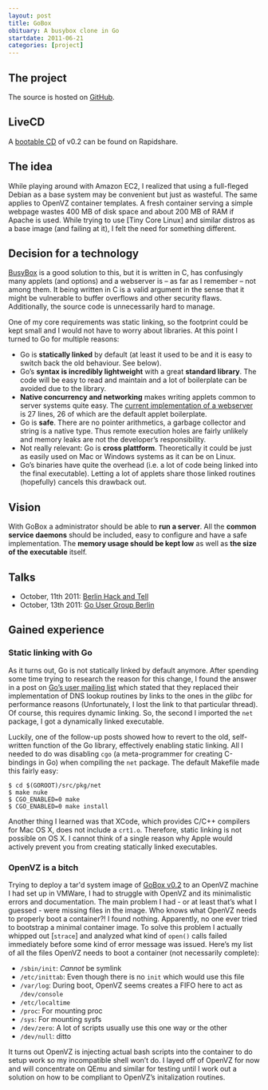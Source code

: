 ```yaml
---
layout: post
title: GoBox
obituary: A busybox clone in Go
startdate: 2011-06-21
categories: [project]
---
```

## The project
The source is hosted on [GitHub].

## LiveCD
A [bootable CD][livecd] of v0.2 can be found on Rapidshare.

## The idea
While playing around with Amazon EC2, I realized that using a full-fleged Debian as a base system may be convenient but just as wasteful. The same applies to OpenVZ container templates. A fresh container serving a simple webpage wastes 400 MB of disk space and about 200 MB of RAM if Apache is used.  While trying to use [Tiny Core Linux] and similar distros as a base image (and failing at it), I felt the need for something different.

## Decision for a technology
[BusyBox] is a good solution to this, but it is written in C, has confusingly many applets (and options) and a webserver is – as far as I remember – not among them. It being written in C is a valid argument in the sense that it might be vulnerable to buffer overflows and other security flaws.  Additionally, the source code is unnecessarily hard to manage.

One of my core requirements was static linking, so the footprint could be kept small and I would not have to worry about libraries. At this point I turned to Go for multiple reasons:

 * Go is **statically linked** by default (at least it used to be and it is easy to switch back the old behaviour. See below).
 * Go’s **syntax is incredibly lightweight** with a great **standard library**. The code will be easy to read and maintain and a lot of boilerplate can be avoided due to the library.
 * **Native concurrency and networking** makes writing applets common to server systems quite easy. The [current implementation of a webserver][httpd] is 27 lines, 26 of which are the default applet boilerplate.
 * Go is **safe**. There are no pointer arithmetics, a garbage collector and string is a native type. Thus remote execution holes are fairly unlikely and memory leaks are not the developer’s responsibility.
 * Not really relevant: Go is **cross plattform**. Theoretically it could be just as easily used on Mac or Windows systems as it can be on Linux.
 * Go’s binaries have quite the overhead (i.e. a lot of code being linked into the final executable). Letting a lot of applets share those linked routines (hopefully) cancels this drawback out.

## Vision
With GoBox a administrator should be able to **run a server**. All the **common service daemons** should be included, easy to configure and have a safe implementation. The **memory usage should be kept low** as well as **the size of the executable** itself.

## Talks

* October, 11th 2011: [Berlin Hack and Tell]
* October, 13th 2011: [Go User Group Berlin]

## Gained experience
### Static linking with Go
As it turns out, Go is not statically linked by default anymore. After spending some time trying to research the reason for this change, I found the answer in a post on [Go’s user mailing list][gonuts] which stated that they replaced their implementation of DNS lookup routines by links to the ones in the *glibc* for performance reasons (Unfortunately, I lost the link to that particular thread).  Of course, this requires dynamic linking. So, the second I imported the `net` package, I got a dynamically linked executable.

Luckily, one of the follow-up posts showed how to revert to the old, self-written function of the Go library, effectively enabling static linking.  All I needed to do was disabling `cgo` (a meta-programmer for creating C-bindings in Go) when compiling the `net` package. The default Makefile made this fairly easy:

	$ cd $(GOROOT)/src/pkg/net
	$ make nuke
	$ CGO_ENABLED=0 make
	$ CGO_ENABLED=0 make install

Another thing I learned was that XCode, which provides C/C++ compilers for Mac OS X, does not include a `crt1.o`. Therefore, static linking is not possible on OS X. I cannot think of a single reason why Apple would actively prevent you from creating statically linked executables.

### OpenVZ is a bitch
Trying to deploy a tar'd system image of [GoBox v0.2] to an OpenVZ machine I had set up in VMWare, I had to struggle with OpenVZ and its minimalistic errors and documentation.
The main problem I had - or at least that’s what I guessed - were missing files in the image. Who knows what OpenVZ needs to properly boot a container?! I found nothing. Apparently, no one ever tried to bootstrap a minimal container image.
To solve this problem I actually whipped out [`strace`] and analyzed what kind of `open()` calls failed immediately before some kind of error message was issued. Here’s my list of all the files OpenVZ needs to boot a container (not necessarily complete):

* `/sbin/init`: *Cannot* be symlink
* `/etc/inittab`: Even though there is no `init` which would use this file
* `/var/log`: During boot, OpenVZ seems creates a FIFO here to act as `/dev/console`
* `/etc/localtime`
* `/proc`: For mounting proc
* `/sys`: For mounting sysfs
* `/dev/zero`: A lot of scripts usually use this one way or the other
* `/dev/null`: ditto

It turns out OpenVZ is injecting actual bash scripts into the container to do setup work so my incompatible shell won’t do. I layed off of OpenVZ for now and will concentrate on QEmu and similar for testing until I work out a solution on how to be compliant to OpenVZ’s initalization routines.

[GitHub]: http://www.github.com/asdf-systems/gobox "GoBox’s repository on GitHub"
[BusyBox]: http://www.busybox.net "The swiss army knife of the command line"
[gonuts]: http://groups.google.com/group/golang-nuts "Mailing list of Go users"
[httpd]: https://github.com/asdf-systems/gobox/blob/5b0d17b42030e350f48c9a10938c4a9739b62030/applets/httpd/httpd.go "Httpd implemenation of Sep 7th 2011"
[GoBox v0.2]: https://github.com/asdf-systems/gobox/tree/v0.2 "Code of GoBox version 0.2"
[strace]: http://en.wikipedia.org/wiki/Strace "Logs all syscalls another process makes"
[livecd]: https://rapidshare.com/files/2661878002/gobox.iso "Bootable CD image of GoBox v0.2"
[Berlin Hack and Tell]: http://www.meetup.com/berlin-hack-and-tell "Monthly meetup for 5 minute presentations"
[Go User Group Berlin]: http://www.meetup.com/golang-users-berlin/ "Berlin’s usergroup for Go developers"
